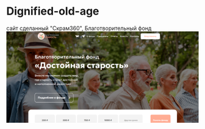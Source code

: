 # Dignified-old-age
сайт сделанный "Скрам360", Благотворительный фонд
![Portfolio](./screenshot.png)
